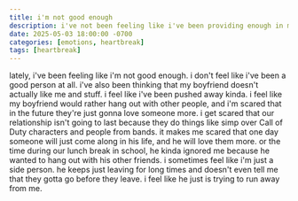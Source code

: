 ```yaml
---
title: i'm not good enough
description: i've not been feeling like i've been providing enough in my relationship with my boyfriend, and it really sucks that i feel this way. but it might just be me overthinking stuff.
date: 2025-05-03 18:00:00 -0700
categories: [emotions, heartbreak]
tags: [heartbreak]
---
```


lately, i've been feeling like i'm not good enough. i don't feel like i've been a good person at all.
i've also been thinking that my boyfriend doesn't actually like me and stuff. i feel like i've been pushed away kinda. 
i feel like my boyfriend would rather hang out with other people, and i'm scared that in the future they're just gonna love someone more.  i get scared that our relationship isn't going to last because they do things like simp over Call of Duty characters and people from bands. it makes me scared that one day someone will just come along in his life, and he will love them more. 
or the time during our lunch break in school, he kinda ignored me because he wanted to hang out with his other friends. i sometimes feel like i'm just a side person.
he keeps just leaving for long times and doesn't even tell me that they gotta go before they leave. i feel like he just is trying to run away from me.
